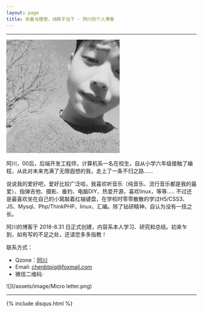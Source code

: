 ```yaml
---
layout: page
title: 执着与理想，纯粹于当下 - 阿川的个人博客
---
```

---

![](/images/2018-08-30-introduce/head.png)

阿川，00后，后端开发工程师，计算机系一名在校生，自从小学六年级接触了编程，从此对未来充满了无限遐想的我，走上了一条不归之路......

说说我的爱好吧，爱好比较广泛哈，我喜欢听音乐（纯音乐、流行音乐都是我的最爱）、指弹吉他、摄影、垂钓、电脑DIY、热爱开源，喜欢linux，等等.....
不过还是最喜欢坐在自己的小窝敲着红轴键盘，在学校时零零散散的学过H5/CSS3、JS、Mysql、Php/ThinkPHP、linux、汇编。除了钻研精神，自认为没有一技之长。

阿川的博客于 2018-8.31 日正式创建，内容系本人学习、研究和总结。初来乍到，如有写的不足之处，还请您多多指教！

联系方式：

- Qzone：[阿川](https://user.qzone.qq.com/2434929041)
- Email: <chenbtpig@foxmail.com>
- 微信二维码:

![](/assets/image/Micro letter.png)


---
{% include disqus.html %}
